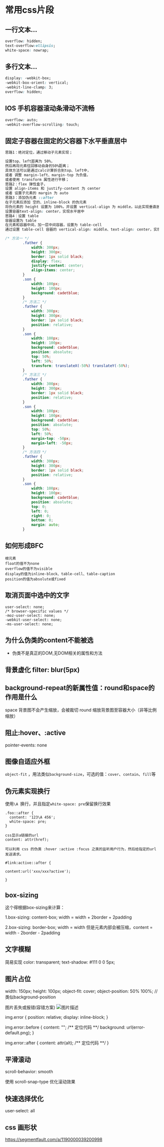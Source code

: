 # 常用css片段

## 一行文本...

```css
overflow: hidden;
text-overflow:ellipsis;
white-space: nowrap;
```

## 多行文本...

```css
display: -webkit-box;
-webkit-box-orient: vertical;
-webkit-line-clamp: 3;
overflow: hidden;

```

## IOS 手机容器滚动条滑动不流畅

```css
overflow: auto;
-webkit-overflow-scrolling: touch;
```

## 固定子容器在固定的父容器下水平垂直居中

```css
思路1：绝对定位，通过移动子元素实现；

设置top、left距离为 50%，
然后再将元素往回移动自身的50%距离；
具体方法可以是通过calc计算折合到top、left中，
或者 调整 margin-left、margin-top 为负值，
或者使用 transform 属性进行平移；
思路2：flex 弹性盒子，
设置 align-items 和 justify-content 为 center
或者 设置子元素的 margin 为 auto
思路3：添加伪元素 ::after
在子元素后添加 空的、inline-block 的伪元素
将伪元素的 height 设置为 100%，并设置 vertical-align 为 middle，以此实现垂直居中
设置容器text-align: center，实现水平居中
思路4：设置 table
容器设置为 table
在元素和容器中间，加一层中间容器，设置为 table-cell
通过设置 table-cell 容器的 vertical-align: middle、text-align: center，实现水平垂直居中

/* 方法一 */
        .father {
            width: 300px;
            height: 300px;
            border: 1px solid black;
            display: flex;
            justify-content: center;
            align-items: center;
        }
        .son {
            width: 100px;
            height: 100px;
            background: cadetblue;
        }
        /* 方法二 */
        .father {
            width: 300px;
            height: 300px;
            border: 1px solid black;
            position: relative;
        }
        .son {
            width: 100px;
            height: 100px;
            background: cadetblue;
            position: absolute;
            top: 50%;
            left: 50%;
            transform: translateX(-50%) translateY(-50%);
        }
        /* 方法三 */
        .father {
            width: 300px;
            height: 300px;
            border: 1px solid black;
            position: relative;
        }
        .son {
            width: 100px;
            height: 100px;
            background: cadetblue;
            position: absolute;
            top: 50%;
            left: 50%;
            margin-top: -50px;
            margin-left: -50px;
        }
        /* 方法四 */
        .father {
            width: 300px;
            height: 300px;
            border: 1px solid black;
            position: relative;
        }
        .son {
            width: 100px;
            height: 100px;
            background: cadetblue;
            position: absolute;
            top: 0;
            left: 0;
            right: 0;
            bottom: 0;
            margin: auto;
        }
```

## 如何形成BFC

```
根元素
float的值不为none
overflow的值不为visible
display的值为inline-block、table-cell、table-caption
position的值为absolute或fixed
```

## 取消页面中选中的文字

```
user-select: none;
/* browser-specific values */
-moz-user-select: none;
-webkit-user-select: none;
-ms-user-select: none;
```

## 为什么伪类的content不能被选

- 伪类不是真正的DOM,无DOM相关的属性和方法

## 背景虚化  filter: blur(5px)



## background-repeat的新属性值：round和space的作用是什么

space 背景图不会产生缩放，会被裁切
round 缩放背景图至容器大小（非等比例缩放）



## 阻止:hover、:active

pointer-events: none

## 图像自适应外框

`object-fit` ，用法类似`background-size`，可选的值：`cover`、`contain`、`fill`等



## 伪元素实现换行

使用`\A `换行，并且指定`white-space: pre`保留换行效果

```
.foo::after {
  content: '123\A 456';
  white-space: pre;
}

css显示a链接的url
content: attr(href);

可以利用 css 的伪类 :hover :active :focus 之类的监听用户行为，然后给指定的url 发送请求。

#link:active::after {

content:url('xxx/xxx?active');

}
```

## box-sizing

这个得根据box-sizing来计算：

1.box-sizing: content-box;
width = width + 2border + 2padding

2.box-sizing: border-box;
width = width
但是元素内部会被压缩，content = width - 2border - 2padding

## 文字模糊
简易实现
color: transparent;
text-shadow: #111 0 0 5px;


## 图片占位
width: 150px;
    height: 100px;
    object-fit: cover;
    object-position: 50% 100%;  // 类似background-position

图片丢失或报错(容错方案)
<img src="test.png" alt="图片描述" onerror="this.classList.add('error');">

img.error {
    position: relative;
    display: inline-block;
}

img.error::before {
    content: "";
    /** 定位代码 **/
    background: url(error-default.png);
}

img.error::after {
    content: attr(alt);
    /** 定位代码 **/
}

## 平滑滚动
scroll-behavior: smooth

使用 scroll-snap-type 优化滚动效果


## 快速选择优化
user-select: all

## css 画形状
https://segmentfault.com/a/1190000039200998